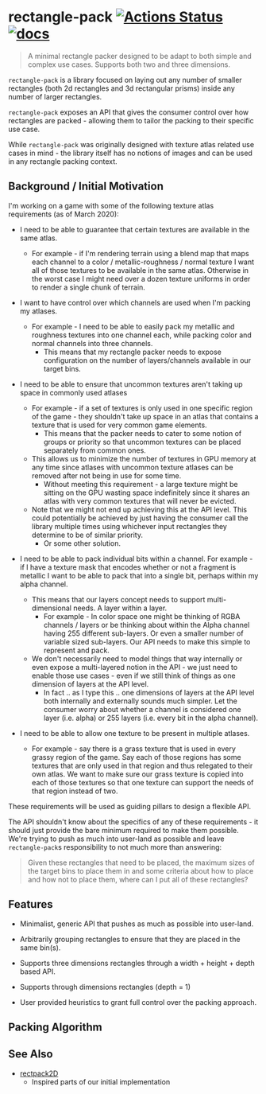 # rectangle-pack [![Actions Status](https://github.com/chinedufn/rectangle-pack/workflows/test/badge.svg)](https://github.com/chinedufn/rectangle-pack/actions) [![docs](https://docs.rs/rectangle-pack/badge.svg)](https://docs.rs/rectangle-pack)

> A minimal rectangle packer designed to be adapt to both simple and complex use cases. Supports both two and three dimensions.

`rectangle-pack` is a library focused on laying out any number of smaller rectangles (both 2d rectangles and 3d rectangular prisms) inside any number of larger rectangles.

`rectangle-pack` exposes an API that gives the consumer control over how rectangles are packed - allowing them to tailor
the packing to their specific use case.

While `rectangle-pack` was originally designed with texture atlas related use cases in mind - the library itself has no notions of images and can be used
in any rectangle packing context.

## Background / Initial Motivation

I'm working on a game with some of the following texture atlas requirements (as of March 2020):

- I need to be able to guarantee that certain textures are available in the same atlas.
    - For example - if I'm rendering terrain using a blend map that maps each channel to a color / metallic-roughness / normal texture
      I want all of those textures to be available in the same atlas.
      Otherwise in the worst case I might need over a dozen texture uniforms in order to render a single chunk of terrain.

- I want to have control over which channels are used when I'm packing my atlases.
    - For example - I need to be able to easily pack my metallic and roughness textures into one channel each, while
      packing color and normal channels into three channels.
        - This means that my rectangle packer needs to expose configuration on the number of layers/channels available in our target bins.

- I need to be able to ensure that uncommon textures aren't taking up space in commonly used atlases
    - For example - if a set of textures is only used in one specific region of the game - they shouldn't take up space in an atlas that contains a texture
      that is used for very common game elements.
        - This means that the packer needs to cater to some notion of groups or priority so that uncommon textures can be placed separately from common ones.
    - This allows us to minimize the number of textures in GPU memory at any time since atlases with uncommon texture atlases can be removed after not being in use for some time.
        - Without meeting this requirement - a large texture might be sitting on the GPU wasting space indefinitely since it shares an atlas with very common textures that will never be evicted.
    - Note that we might not end up achieving this at the API level. This could potentially be achieved by just having the consumer call the library multiple times using whichever input rectangles they determine to be of
      similar priority.
        - Or some other solution.

- I need to be able to pack individual bits within a channel. For example - if I have a texture mask that encodes whether or not a fragment is metallic I want to be able to pack that into a single bit,
  perhaps within my alpha channel.
    - This means that our layers concept needs to support multi-dimensional needs. A layer within a layer.
        - For example - In color space one might be thinking of RGBA channels / layers or be thinking about within the Alpha channel having 255 different sub-layers. Or even a smaller number of variable sized sub-layers.
          Our API needs to make this simple to represent and pack.
    - We don't necessarily need to model things that way internally or even expose a multi-layered notion in the API - we just need to enable those use cases - even if we still think of things as one dimension of layers at the API level.
        - In fact .. as I type this .. one dimensions of layers at the API level both internally and externally sounds much simpler. Let the consumer worry about whether a channel is considered one layer (i.e. alpha) or 255 layers (i.e. every bit in the alpha channel).

- I need to be able to allow one texture to be present in multiple atlases.
    - For example - say there is a grass texture that is used in every grassy region of the game. Say each of those regions has some textures that are only used in that region and thus relegated to their own
      atlas. We want to make sure our grass texture is copied into each of those textures so that one texture can support the needs of that region instead of two.

These requirements will be used as guiding pillars to design a flexible API.

The API shouldn't know about the specifics of any of these requirements - it should just provide the bare minimum required to make them possible. We're trying to push as much into user-land as possible and leave
`rectangle-pack`s responsibility to not much more than answering:

> Given these rectangles that need to be placed, the maximum sizes of the target bins to place them in and some criteria about how to place and how not to place them,
> where can I put all of these rectangles?

## Features

- Minimalist, generic API that pushes as much as possible into user-land.

- Arbitrarily grouping rectangles to ensure that they are placed in the same bin(s).

- Supports three dimensions rectangles through a width + height + depth based API.

- Supports through dimensions rectangles (depth = 1)

- User provided heuristics to grant full control over the packing approach.

## Packing Algorithm

## See Also

- [rectpack2D](https://github.com/TeamHypersomnia/rectpack2D)
    - Inspired parts of our initial implementation
